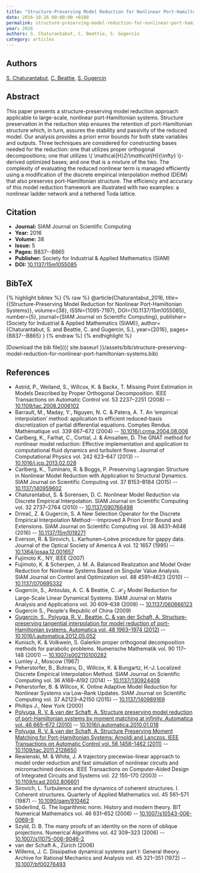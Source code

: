 ```yaml
---
title: "Structure-Preserving Model Reduction for Nonlinear Port-Hamiltonian Systems"
date: 2016-10-26 00:00:00 +0100
permalink: structure-preserving-model-reduction-for-nonlinear-port-hamiltonian-systems
year: 2016
authors: S. Chaturantabut, C. Beattie, S. Gugercin
category: articles
---
```

 
## Authors
[S. Chaturantabut](authors/s-chaturantabut), [C. Beattie](authors/christopher-beattie), [S. Gugercin](authors/serkan-gugercin)
 
## Abstract
This paper presents a structure-preserving model reduction approach applicable to large-scale, nonlinear port-Hamiltonian systems. Structure preservation in the reduction step ensures the retention of port-Hamiltonian structure which, in turn, assures the stability and passivity of the reduced model. Our analysis provides a priori error bounds for both state variables and outputs. Three techniques are considered for constructing bases needed for the reduction: one that utilizes proper orthogonal decompositions; one that utilizes \\( \mathcal{H}_2/\mathcal{H}_{\infty} \\)-derived optimized bases; and one that is a mixture of the two. The complexity of evaluating the reduced nonlinear term is managed efficiently using a modification of the discrete empirical interpolation method (DEIM) that also preserves port-Hamiltonian structure. The efficiency and accuracy of this model reduction framework are illustrated with two examples: a nonlinear ladder network and a tethered Toda lattice.
 
## Citation
- **Journal:** SIAM Journal on Scientific Computing
- **Year:** 2016
- **Volume:** 38
- **Issue:** 5
- **Pages:** B837--B865
- **Publisher:** Society for Industrial & Applied Mathematics (SIAM)
- **DOI:** [10.1137/15m1055085](https://doi.org/10.1137/15m1055085)
 
## BibTeX
{% highlight bibtex %}
{% raw %}
@article{Chaturantabut_2016,
  title={{Structure-Preserving Model Reduction for Nonlinear Port-Hamiltonian Systems}},
  volume={38},
  ISSN={1095-7197},
  DOI={10.1137/15m1055085},
  number={5},
  journal={SIAM Journal on Scientific Computing},
  publisher={Society for Industrial & Applied Mathematics (SIAM)},
  author={Chaturantabut, S. and Beattie, C. and Gugercin, S.},
  year={2016},
  pages={B837--B865}
}
{% endraw %}
{% endhighlight %}
 
[Download the bib file]({{ site.baseurl }}/assets/bib/structure-preserving-model-reduction-for-nonlinear-port-hamiltonian-systems.bib)
 
## References
- Astrid, P., Weiland, S., Willcox, K. & Backx, T. Missing Point Estimation in Models Described by Proper Orthogonal Decomposition. IEEE Transactions on Automatic Control vol. 53 2237–2251 (2008) -- [10.1109/tac.2008.2006102](https://doi.org/10.1109/tac.2008.2006102)
- Barrault, M., Maday, Y., Nguyen, N. C. & Patera, A. T. An ‘empirical interpolation’ method: application to efficient reduced-basis discretization of partial differential equations. Comptes Rendus. Mathématique vol. 339 667–672 (2004) -- [10.1016/j.crma.2004.08.006](https://doi.org/10.1016/j.crma.2004.08.006)
- Carlberg, K., Farhat, C., Cortial, J. & Amsallem, D. The GNAT method for nonlinear model reduction: Effective implementation and application to computational fluid dynamics and turbulent flows. Journal of Computational Physics vol. 242 623–647 (2013) -- [10.1016/j.jcp.2013.02.028](https://doi.org/10.1016/j.jcp.2013.02.028)
- Carlberg, K., Tuminaro, R. & Boggs, P. Preserving Lagrangian Structure in Nonlinear Model Reduction with Application to Structural Dynamics. SIAM Journal on Scientific Computing vol. 37 B153–B184 (2015) -- [10.1137/140959602](https://doi.org/10.1137/140959602)
- Chaturantabut, S. & Sorensen, D. C. Nonlinear Model Reduction via Discrete Empirical Interpolation. SIAM Journal on Scientific Computing vol. 32 2737–2764 (2010) -- [10.1137/090766498](https://doi.org/10.1137/090766498)
- Drmač, Z. & Gugercin, S. A New Selection Operator for the Discrete Empirical Interpolation Method---Improved A Priori Error Bound and Extensions. SIAM Journal on Scientific Computing vol. 38 A631–A648 (2016) -- [10.1137/15m1019271](https://doi.org/10.1137/15m1019271)
- Everson, R. & Sirovich, L. Karhunen–Loève procedure for gappy data. Journal of the Optical Society of America A vol. 12 1657 (1995) -- [10.1364/josaa.12.001657](https://doi.org/10.1364/josaa.12.001657)
- Fujimoto K., NY, IEEE (2007)
- Fujimoto, K. & Scherpen, J. M. A. Balanced Realization and Model Order Reduction for Nonlinear Systems Based on Singular Value Analysis. SIAM Journal on Control and Optimization vol. 48 4591–4623 (2010) -- [10.1137/070695332](https://doi.org/10.1137/070695332)
- Gugercin, S., Antoulas, A. C. & Beattie, C. $\mathcal{H}_2$ Model Reduction for Large-Scale Linear Dynamical Systems. SIAM Journal on Matrix Analysis and Applications vol. 30 609–638 (2008) -- [10.1137/060666123](https://doi.org/10.1137/060666123)
- Gugercin S., People's Republic of China (2009)
- [Gugercin, S., Polyuga, R. V., Beattie, C. & van der Schaft, A. Structure-preserving tangential interpolation for model reduction of port-Hamiltonian systems. Automatica vol. 48 1963–1974 (2012)](structure-preserving-tangential-interpolation-for-model-reduction-of-port-hamiltonian-systems) -- [10.1016/j.automatica.2012.05.052](https://doi.org/10.1016/j.automatica.2012.05.052)
- Kunisch, K. & Volkwein, S. Galerkin proper orthogonal decomposition methods for parabolic problems. Numerische Mathematik vol. 90 117–148 (2001) -- [10.1007/s002110100282](https://doi.org/10.1007/s002110100282)
- Lumley J., Moscow (1967)
- Peherstorfer, B., Butnaru, D., Willcox, K. & Bungartz, H.-J. Localized Discrete Empirical Interpolation Method. SIAM Journal on Scientific Computing vol. 36 A168–A192 (2014) -- [10.1137/130924408](https://doi.org/10.1137/130924408)
- Peherstorfer, B. & Willcox, K. Online Adaptive Model Reduction for Nonlinear Systems via Low-Rank Updates. SIAM Journal on Scientific Computing vol. 37 A2123–A2150 (2015) -- [10.1137/140989169](https://doi.org/10.1137/140989169)
- Phillips J., New York (2000)
- [Polyuga, R. V. & van der Schaft, A. Structure preserving model reduction of port-Hamiltonian systems by moment matching at infinity. Automatica vol. 46 665–672 (2010)](structure-preserving-model-reduction-of-port-hamiltonian-systems-by-moment-matching-at-infinity) -- [10.1016/j.automatica.2010.01.018](https://doi.org/10.1016/j.automatica.2010.01.018)
- [Polyuga, R. V. & van der Schaft, A. Structure Preserving Moment Matching for Port-Hamiltonian Systems: Arnoldi and Lanczos. IEEE Transactions on Automatic Control vol. 56 1458–1462 (2011)](structure-preserving-moment-matching-for-port-hamiltonian-systems-arnoldi-and-lanczos) -- [10.1109/tac.2011.2128650](https://doi.org/10.1109/tac.2011.2128650)
- Rewienski, M. & White, J. A trajectory piecewise-linear approach to model order reduction and fast simulation of nonlinear circuits and micromachined devices. IEEE Transactions on Computer-Aided Design of Integrated Circuits and Systems vol. 22 155–170 (2003) -- [10.1109/tcad.2002.806601](https://doi.org/10.1109/tcad.2002.806601)
- Sirovich, L. Turbulence and the dynamics of coherent structures. I. Coherent structures. Quarterly of Applied Mathematics vol. 45 561–571 (1987) -- [10.1090/qam/910462](https://doi.org/10.1090/qam/910462)
- Söderlind, G. The logarithmic norm. History and modern theory. BIT Numerical Mathematics vol. 46 631–652 (2006) -- [10.1007/s10543-006-0069-9](https://doi.org/10.1007/s10543-006-0069-9)
- Szyld, D. B. The many proofs of an identity on the norm of oblique projections. Numerical Algorithms vol. 42 309–323 (2006) -- [10.1007/s11075-006-9046-2](https://doi.org/10.1007/s11075-006-9046-2)
- van der Schaft A., Zürich (2006)
- Willems, J. C. Dissipative dynamical systems part I: General theory. Archive for Rational Mechanics and Analysis vol. 45 321–351 (1972) -- [10.1007/bf00276493](https://doi.org/10.1007/bf00276493)

